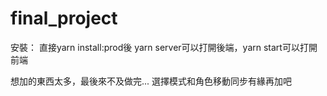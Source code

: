 # final_project
安裝：
    直接yarn install:prod後
    yarn server可以打開後端，yarn start可以打開前端

想加的東西太多，最後來不及做完...
選擇模式和角色移動同步有緣再加吧
